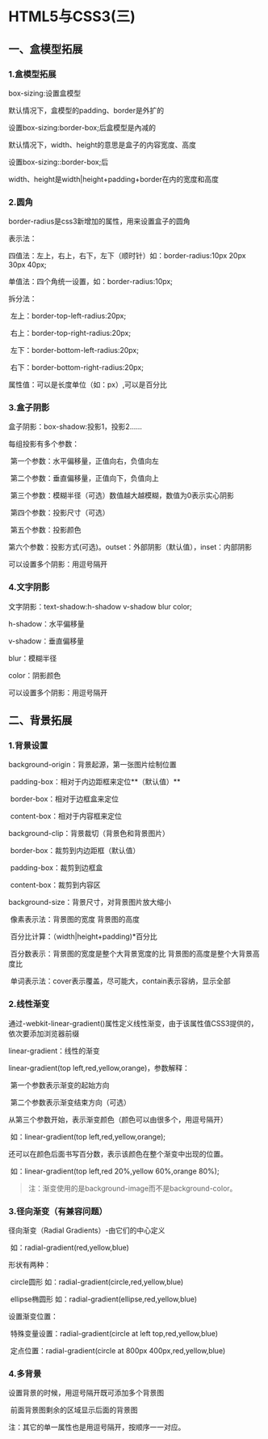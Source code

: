 # HTML5与CSS3(三)

## 一、盒模型拓展

### 1.盒模型拓展

box-sizing:设置盒模型

默认情况下，盒模型的padding、border是外扩的

设置box-sizing:border-box;后盒模型是內减的

默认情况下，width、height的意思是盒子的内容宽度、高度

设置box-sizing::border-box;后

width、height是width|height+padding+border在内的宽度和高度

### 2.圆角

border-radius是css3新增加的属性，用来设置盒子的圆角

表示法：

四值法：左上，右上，右下，左下（顺时针）如：border-radius:10px 20px 30px 40px;

单值法：四个角统一设置，如：border-radius:10px;

拆分法：

​				左上：border-top-left-radius:20px;

​				右上：border-top-right-radius:20px;

​				左下：border-bottom-left-radius:20px;

​				右下：border-bottom-right-radius:20px;

属性值：可以是长度单位（如：px）,可以是百分比

### 3.盒子阴影

盒子阴影：box-shadow:投影1，投影2......

每组投影有多个参数：

​				第一个参数：水平偏移量，正值向右，负值向左

​				第二个参数：垂直偏移量，正值向下，负值向上

​				第三个参数：模糊半径（可选）数值越大越模糊，数值为0表示实心阴影

​				第四个参数：投影尺寸（可选）

​				第五个参数：投影颜色

​				第六个参数：投影方式(可选)。outset：外部阴影（默认值），inset：内部阴影

可以设置多个阴影：用逗号隔开

### 4.文字阴影

文字阴影：text-shadow:h-shadow v-shadow blur color;

h-shadow：水平偏移量

v-shadow：垂直偏移量

blur：模糊半径

color：阴影颜色

可以设置多个阴影：用逗号隔开

## 二、背景拓展

### 1.背景设置

background-origin：背景起源，第一张图片绘制位置

​		padding-box：相对于内边距框来定位**（默认值）**

​		border-box：相对于边框盒来定位

​		content-box：相对于内容框来定位

background-clip：背景裁切（背景色和背景图片）

​		border-box：裁剪到内边距框（默认值）

​		padding-box：裁剪到边框盒

​		content-box：裁剪到内容区

background-size：背景尺寸，对背景图片放大缩小

​		像素表示法：背景图的宽度 背景图的高度

​		百分比计算：（width|height+padding)*百分比

​		百分数表示：背景图的宽度是整个大背景宽度的比 背景图的高度是整个大背景高度比

​		单词表示法：cover表示覆盖，尽可能大，contain表示容纳，显示全部

### 2.线性渐变

通过-webkit-linear-gradient()属性定义线性渐变，由于该属性值CSS3提供的，依次要添加浏览器前缀

linear-gradient：线性的渐变

linear-gradient(top left,red,yellow,orange)，参数解释：

​		第一个参数表示渐变的起始方向

​		第二个参数表示渐变结束方向（可选）

从第三个参数开始，表示渐变颜色（颜色可以由很多个，用逗号隔开）

​		如：linear-gradient(top left,red,yellow,orange);

还可以在颜色后面书写百分数，表示该颜色在整个渐变中出现的位置。

​		如：linear-gradient(top left,red 20%,yellow 60%,orange 80%);

> 注：渐变使用的是background-image而不是background-color。

### 3.径向渐变（有兼容问题）

径向渐变（Radial Gradients）-由它们的中心定义

​		如：radial-gradient(red,yellow,blue)

形状有两种：

​		circle圆形 如：radial-gradient(circle,red,yellow,blue)

​		ellipse椭圆形 如：radial-gradient(ellipse,red,yellow,blue)

设置渐变位置：

​		特殊变量设置：radial-gradient(circle at left top,red,yellow,blue)

​		定点位置：radial-gradient(circle at 800px 400px,red,yellow,blue)

### 4.多背景

设置背景的时候，用逗号隔开既可添加多个背景图

​		前面背景图剩余的区域显示后面的背景图

注：其它的单一属性也是用逗号隔开，按顺序一一对应。






